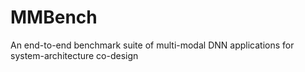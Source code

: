# MMBench
An end-to-end benchmark suite of multi-modal DNN applications for system-architecture co-design
